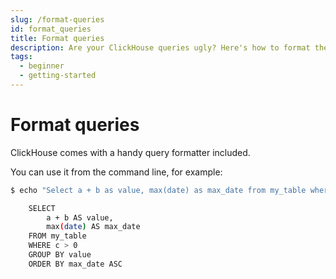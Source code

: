 ```yaml
---
slug: /format-queries
id: format_queries
title: Format queries
description: Are your ClickHouse queries ugly? Here's how to format them in the command line with the ClickHouse query formatter.
tags:
  - beginner
  - getting-started
---
```


# Format queries

ClickHouse comes with a handy query formatter included.

You can use it from the command line, for example:

```bash
$ echo "Select a + b as value, max(date) as max_date from my_table where c > 0 group by value order by max_date" | clickhouse format

    SELECT
        a + b AS value,
        max(date) AS max_date
    FROM my_table
    WHERE c > 0
    GROUP BY value
    ORDER BY max_date ASC
```